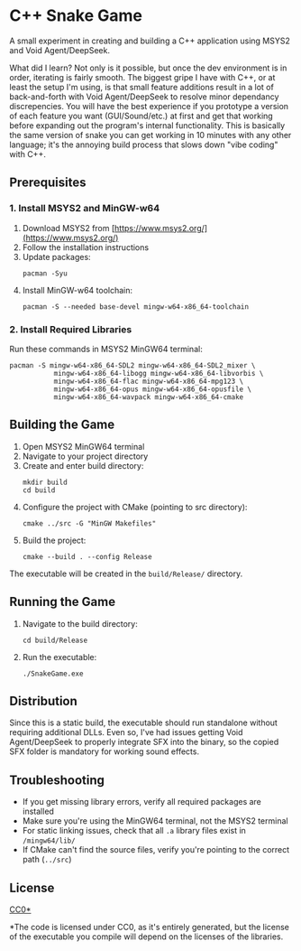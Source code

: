 # C++ Snake Game

A small experiment in creating and building a C++ application using MSYS2 and Void Agent/DeepSeek.

What did I learn? Not only is it possible, but once the dev environment is in order, iterating is fairly smooth.
The biggest gripe I have with C++, or at least the setup I'm using, is that small feature additions result in a lot of
back-and-forth with Void Agent/DeepSeek to resolve minor dependancy discrepencies. You will have the best experience if
you prototype a version of each feature you want (GUI/Sound/etc.) at first and get that working before expanding out the
program's internal functionality. This is basically the same version of snake you can get working in 10 minutes with
any other language; it's the annoying build process that slows down "vibe coding" with C++.

## Prerequisites

### 1. Install MSYS2 and MinGW-w64
1. Download MSYS2 from [https://www.msys2.org/](https://www.msys2.org/)
2. Follow the installation instructions
3. Update packages:
   ```shell
   pacman -Syu
   ```
4. Install MinGW-w64 toolchain:
   ```shell
   pacman -S --needed base-devel mingw-w64-x86_64-toolchain
   ```

### 2. Install Required Libraries
Run these commands in MSYS2 MinGW64 terminal:
```shell
pacman -S mingw-w64-x86_64-SDL2 mingw-w64-x86_64-SDL2_mixer \
           mingw-w64-x86_64-libogg mingw-w64-x86_64-libvorbis \
           mingw-w64-x86_64-flac mingw-w64-x86_64-mpg123 \
           mingw-w64-x86_64-opus mingw-w64-x86_64-opusfile \
           mingw-w64-x86_64-wavpack mingw-w64-x86_64-cmake
```

## Building the Game

1. Open MSYS2 MinGW64 terminal
2. Navigate to your project directory
3. Create and enter build directory:
   ```shell
   mkdir build
   cd build
   ```
4. Configure the project with CMake (pointing to src directory):
   ```shell
   cmake ../src -G "MinGW Makefiles"
   ```
5. Build the project:
   ```shell
   cmake --build . --config Release
   ```

The executable will be created in the `build/Release/` directory.

## Running the Game

1. Navigate to the build directory:
   ```shell
   cd build/Release
   ```
2. Run the executable:
   ```shell
   ./SnakeGame.exe
   ```

## Distribution

Since this is a static build, the executable should run standalone without requiring additional DLLs.
Even so, I've had issues getting Void Agent/DeepSeek to properly integrate SFX into the binary, so the
copied SFX folder is mandatory for working sound effects.

## Troubleshooting

- If you get missing library errors, verify all required packages are installed
- Make sure you're using the MinGW64 terminal, not the MSYS2 terminal
- For static linking issues, check that all `.a` library files exist in `/mingw64/lib/`
- If CMake can't find the source files, verify you're pointing to the correct path (`../src`)

## License

[CC0*](LICENSE)

\*The code is licensed under CC0, as it's entirely generated, but the license of the executable you compile will depend
on the licenses of the libraries.